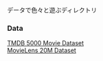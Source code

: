 データで色々と遊ぶディレクトリ



### Data

[TMDB 5000 Movie Dataset](https://www.kaggle.com/datasets/tmdb/tmdb-movie-metadata?select=tmdb_5000_movies.csv)<br>
[MovieLens 20M Dataset](https://www.kaggle.com/datasets/grouplens/movielens-20m-dataset?select=rating.csv)


